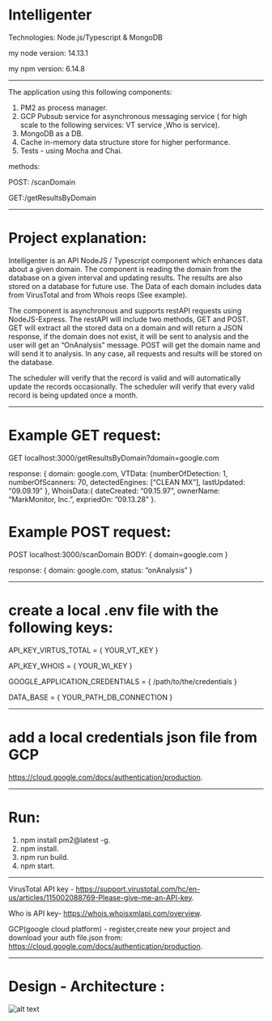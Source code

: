 # Intelligenter

Technologies: Node.js/Typescript & MongoDB

my node version: 14.13.1

my npm version: 6.14.8

---

The application using this following components:

1. PM2 as process manager.
2. GCP Pubsub service for asynchronous messaging service ( for high scale to the following services: VT service ,Who is service).
3. MongoDB as a DB.
4. Cache in-memory data structure store for higher performance.
5. Tests - using Mocha and Chai.

methods:

POST: /scanDomain

GET:/getResultsByDomain

---

# Project explanation:

Intelligenter is an API NodeJS / Typescript component which enhances data about a given domain.
The component is reading the domain from the database on a given interval and updating results. The
results are also stored on a database for future use. The Data of each domain includes data from
VirusTotal and from Whois reops (See example).

The component is asynchronous and supports restAPI requests using NodeJS-Express. The restAPI will
include two methods, GET and POST.
GET will extract all the stored data on a domain and will return a JSON response,
if the domain does not exist, it will be sent to analysis and the user will get an “OnAnalysis” message.
POST will get the domain name and will send it to analysis.
In any case, all requests and results will be stored on the database.

The scheduler will verify that the record is valid and will automatically update the records occasionally.
The scheduler will verify that every valid record is being updated once a month.

---

# Example GET request:

GET localhost:3000/getResultsByDomain?domain=google.com

response: { domain: google.com, VTData: {numberOfDetection: 1, numberOfScanners: 70, detectedEngines: [“CLEAN MX”], lastUpdated: “09.09.19” },
WhoisData:{ dateCreated: “09.15.97”, ownerName: “MarkMonitor, Inc.”, expriedOn: ”09.13.28” }.

# Example POST request:

POST localhost:3000/scanDomain BODY: { domain=google.com }

response: { domain: google.com, status: ”onAnalysis” }

---

# create a local .env file with the following keys:

API_KEY_VIRTUS_TOTAL = { YOUR_VT_KEY }

API_KEY_WHOIS = { YOUR_WI_KEY }

GOOGLE_APPLICATION_CREDENTIALS = { /path/to/the/credentials }

DATA_BASE = { YOUR_PATH_DB_CONNECTION }

---

# add a local credentials json file from GCP

 https://cloud.google.com/docs/authentication/production.

---

# Run:

1. npm install pm2@latest -g.
2. npm install.
3. npm run build.
4. npm start.

---

VirusTotal API key - https://support.virustotal.com/hc/en-us/articles/115002088769-Please-give-me-an-API-key.

Who is API key- https://whois.whoisxmlapi.com/overview.

GCP(google cloud platform) - register,create new your project and download your auth file.json from: https://cloud.google.com/docs/authentication/production.

---

# Design - Architecture :

![alt text](https://res.cloudinary.com/dyy8fcstp/image/upload/v1609707082/intelligenter/design-architecture_ayikb7.svg)
